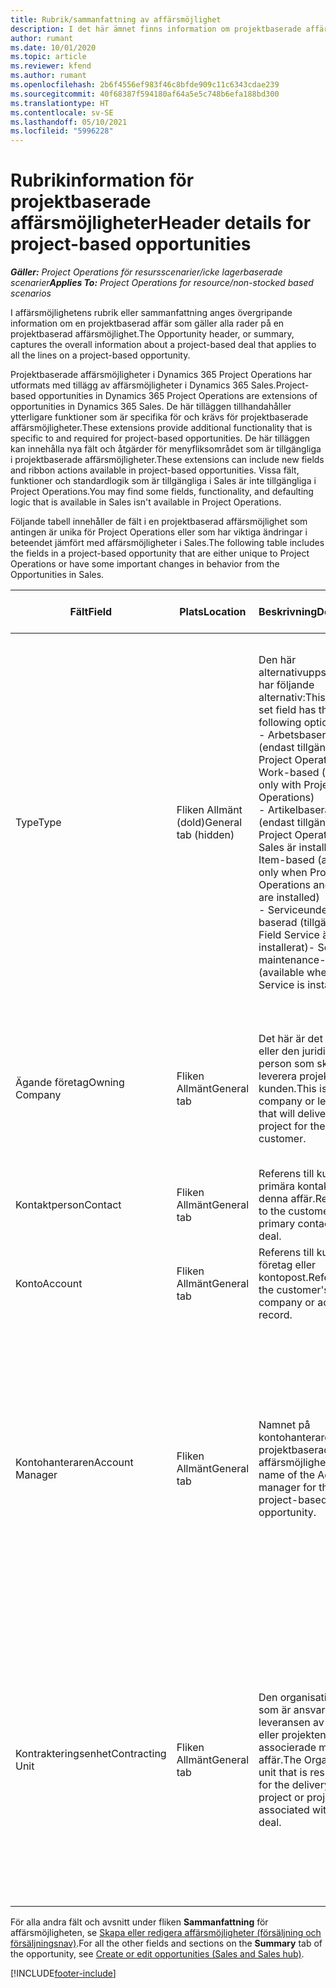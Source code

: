 ```yaml
---
title: Rubrik/sammanfattning av affärsmöjlighet
description: I det här ämnet finns information om projektbaserade affärer och projektbaserade affärsmöjlighetsrader.
author: rumant
ms.date: 10/01/2020
ms.topic: article
ms.reviewer: kfend
ms.author: rumant
ms.openlocfilehash: 2b6f4556ef983f46c8bfde909c11c6343cdae239
ms.sourcegitcommit: 40f68387f594180af64a5e5c748b6efa188bd300
ms.translationtype: HT
ms.contentlocale: sv-SE
ms.lasthandoff: 05/10/2021
ms.locfileid: "5996228"
---
```

# <a name="header-details-for-project-based-opportunities"></a><span data-ttu-id="aa53d-103">Rubrikinformation för projektbaserade affärsmöjligheter</span><span class="sxs-lookup"><span data-stu-id="aa53d-103">Header details for project-based opportunities</span></span>

<span data-ttu-id="aa53d-104">_**Gäller:** Project Operations för resursscenarier/icke lagerbaserade scenarier_</span><span class="sxs-lookup"><span data-stu-id="aa53d-104">_**Applies To:** Project Operations for resource/non-stocked based scenarios_</span></span>


<span data-ttu-id="aa53d-105">I affärsmöjlighetens rubrik eller sammanfattning anges övergripande information om en projektbaserad affär som gäller alla rader på en projektbaserad affärsmöjlighet.</span><span class="sxs-lookup"><span data-stu-id="aa53d-105">The Opportunity header, or summary, captures the overall information about a project-based deal that applies to all the lines on a project-based opportunity.</span></span>

<span data-ttu-id="aa53d-106">Projektbaserade affärsmöjligheter i Dynamics 365 Project Operations har utformats med tillägg av affärsmöjligheter i Dynamics 365 Sales.</span><span class="sxs-lookup"><span data-stu-id="aa53d-106">Project-based opportunities in Dynamics 365 Project Operations are extensions of opportunities in Dynamics 365 Sales.</span></span> <span data-ttu-id="aa53d-107">De här tilläggen tillhandahåller ytterligare funktioner som är specifika för och krävs för projektbaserade affärsmöjligheter.</span><span class="sxs-lookup"><span data-stu-id="aa53d-107">These extensions provide additional functionality that is specific to and required for project-based opportunities.</span></span> <span data-ttu-id="aa53d-108">De här tilläggen kan innehålla nya fält och åtgärder för menyfliksområdet som är tillgängliga i projektbaserade affärsmöjligheter.</span><span class="sxs-lookup"><span data-stu-id="aa53d-108">These extensions can include new fields and ribbon actions available in project-based opportunities.</span></span> <span data-ttu-id="aa53d-109">Vissa fält, funktioner och standardlogik som är tillgängliga i Sales är inte tillgängliga i Project Operations.</span><span class="sxs-lookup"><span data-stu-id="aa53d-109">You may find some fields, functionality, and defaulting logic that is available in Sales isn't available in Project Operations.</span></span>

<span data-ttu-id="aa53d-110">Följande tabell innehåller de fält i en projektbaserad affärsmöjlighet som antingen är unika för Project Operations eller som har viktiga ändringar i beteendet jämfört med affärsmöjligheter i Sales.</span><span class="sxs-lookup"><span data-stu-id="aa53d-110">The following table includes the fields in a project-based opportunity that are either unique to Project Operations or have some important changes in behavior from the Opportunities in Sales.</span></span>

| <span data-ttu-id="aa53d-111">**Fält**</span><span class="sxs-lookup"><span data-stu-id="aa53d-111">**Field**</span></span> | <span data-ttu-id="aa53d-112">**Plats**</span><span class="sxs-lookup"><span data-stu-id="aa53d-112">**Location**</span></span> | <span data-ttu-id="aa53d-113">**Beskrivning**</span><span class="sxs-lookup"><span data-stu-id="aa53d-113">**Description**</span></span> | <span data-ttu-id="aa53d-114">**Inverkan nedströms**</span><span class="sxs-lookup"><span data-stu-id="aa53d-114">**Downstream impact**</span></span> |
| --- | --- | --- | --- |
| <span data-ttu-id="aa53d-115">Type</span><span class="sxs-lookup"><span data-stu-id="aa53d-115">Type</span></span> | <span data-ttu-id="aa53d-116">Fliken Allmänt (dold)</span><span class="sxs-lookup"><span data-stu-id="aa53d-116">General tab (hidden)</span></span> | <span data-ttu-id="aa53d-117">Den här alternativuppsättningen har följande alternativ:</span><span class="sxs-lookup"><span data-stu-id="aa53d-117">This option set field has the following options:</span></span></br><span data-ttu-id="aa53d-118">- Arbetsbaserad (endast tillgängligt med Project Operations)</span><span class="sxs-lookup"><span data-stu-id="aa53d-118">- Work-based (available only with Project Operations)</span></span></br><span data-ttu-id="aa53d-119">- Artikelbaserad (endast tillgänglig när Project Operations och Sales är installerat)</span><span class="sxs-lookup"><span data-stu-id="aa53d-119">- Item-based (available only when Project Operations and Sales are installed)</span></span></br><span data-ttu-id="aa53d-120">- Serviceunderhåll-baserad (tillgängligt när Field Service är installerat)</span><span class="sxs-lookup"><span data-stu-id="aa53d-120">- Service maintenance-based (available when Field Service is installed)</span></span> | <span data-ttu-id="aa53d-121">När du använder Project Operations anges värdet i det här fältet automatiskt som **Arbetsbaserad** som klassificerar affärsmöjligheten som projektbaserad.</span><span class="sxs-lookup"><span data-stu-id="aa53d-121">When you use Project Operations, this field value is automatically set to **Work-based** which classifies the Opportunity as project-based.</span></span> <span data-ttu-id="aa53d-122">En affärsmöjlighet bör vara projektbaserad för att aktivera alla projektspecifika tillägg och funktioner i den efterföljande försäljningsprocessen för affären.</span><span class="sxs-lookup"><span data-stu-id="aa53d-122">An Opportunity should be project-based to enable all project-specific extensions and functionality in the downstream sales process for this deal.</span></span> |
| <span data-ttu-id="aa53d-123">Ägande företag</span><span class="sxs-lookup"><span data-stu-id="aa53d-123">Owning Company</span></span> | <span data-ttu-id="aa53d-124">Fliken Allmänt</span><span class="sxs-lookup"><span data-stu-id="aa53d-124">General tab</span></span> | <span data-ttu-id="aa53d-125">Det här är det företag eller den juridiska person som ska leverera projektet till kunden.</span><span class="sxs-lookup"><span data-stu-id="aa53d-125">This is the company or legal entity that will deliver the project for the customer.</span></span> | <span data-ttu-id="aa53d-126">Fältinformationen kopieras till motsvarande fält i projektofferten som skapas från den här affärsmöjligheten.</span><span class="sxs-lookup"><span data-stu-id="aa53d-126">This field information will be copied to the corresponding field on the Project quote that is created from this Opportunity.</span></span> |
| <span data-ttu-id="aa53d-127">Kontaktperson</span><span class="sxs-lookup"><span data-stu-id="aa53d-127">Contact</span></span> | <span data-ttu-id="aa53d-128">Fliken Allmänt</span><span class="sxs-lookup"><span data-stu-id="aa53d-128">General tab</span></span> | <span data-ttu-id="aa53d-129">Referens till kundens primära kontakt för denna affär.</span><span class="sxs-lookup"><span data-stu-id="aa53d-129">Reference to the customer's primary contact for this deal.</span></span> | |
| <span data-ttu-id="aa53d-130">Konto</span><span class="sxs-lookup"><span data-stu-id="aa53d-130">Account</span></span> | <span data-ttu-id="aa53d-131">Fliken Allmänt</span><span class="sxs-lookup"><span data-stu-id="aa53d-131">General tab</span></span> | <span data-ttu-id="aa53d-132">Referens till kundens företag eller kontopost.</span><span class="sxs-lookup"><span data-stu-id="aa53d-132">Reference to the customer's company or account record.</span></span> | |
| <span data-ttu-id="aa53d-133">Kontohanteraren</span><span class="sxs-lookup"><span data-stu-id="aa53d-133">Account Manager</span></span> | <span data-ttu-id="aa53d-134">Fliken Allmänt</span><span class="sxs-lookup"><span data-stu-id="aa53d-134">General tab</span></span> | <span data-ttu-id="aa53d-135">Namnet på kontohanteraren för den projektbaserade affärsmöjligheten.</span><span class="sxs-lookup"><span data-stu-id="aa53d-135">The name of the Account manager for this project-based opportunity.</span></span> | <span data-ttu-id="aa53d-136">Kontoansvarig är ansvarig för att hantera relationen med kunden genom att fullborda arbetet på det här projektet.</span><span class="sxs-lookup"><span data-stu-id="aa53d-136">The Account manager is responsible for managing the relationship with the customer through the completion of this project.</span></span> <span data-ttu-id="aa53d-137">På grundval av den bokningsbara resursposten som är kopplad till kontohanteraren hämtas den avtalande enheten.</span><span class="sxs-lookup"><span data-stu-id="aa53d-137">Based on the bookable resource record tied to the Account manager, the contracting unit is defaulted.</span></span> |
| <span data-ttu-id="aa53d-138">Kontrakteringsenhet</span><span class="sxs-lookup"><span data-stu-id="aa53d-138">Contracting Unit</span></span> | <span data-ttu-id="aa53d-139">Fliken Allmänt</span><span class="sxs-lookup"><span data-stu-id="aa53d-139">General tab</span></span> | <span data-ttu-id="aa53d-140">Den organisationsenhet som är ansvarig för leveransen av projektet eller projekten som är associerade med denna affär.</span><span class="sxs-lookup"><span data-stu-id="aa53d-140">The Organization unit that is responsible for the delivery of the project or projects associated with this deal.</span></span> | <span data-ttu-id="aa53d-141">Den avtalande enheten är den avdelning i företaget som ska utföra projekten efter det att affären har stängts.</span><span class="sxs-lookup"><span data-stu-id="aa53d-141">The contracting unit is the division of the company that will complete the project(s) after the deal is closed.</span></span> <span data-ttu-id="aa53d-142">Varje avtalande enhet har en valuta och valutan används för att rapportera uppskattade och faktiska kostnader som uppstår under projektet.</span><span class="sxs-lookup"><span data-stu-id="aa53d-142">Every contracting unit has a currency, and this currency is used to report estimated and actual costs incurred during the project.</span></span> |

<span data-ttu-id="aa53d-143">För alla andra fält och avsnitt under fliken **Sammanfattning** för affärsmöjligheten, se [Skapa eller redigera affärsmöjligheter (försäljning och försäljningsnav)](/dynamics365/sales-enterprise/create-edit-opportunity-sales).</span><span class="sxs-lookup"><span data-stu-id="aa53d-143">For all the other fields and sections on the **Summary** tab of the opportunity, see [Create or edit opportunities (Sales and Sales hub)](/dynamics365/sales-enterprise/create-edit-opportunity-sales).</span></span>


[!INCLUDE[footer-include](../includes/footer-banner.md)]
